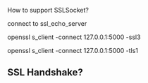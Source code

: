 How to support SSLSocket?

connect to ssl_echo_server

openssl s_client -connect 127.0.0.1:5000 -ssl3

openssl s_client -connect 127.0.0.1:5000 -tls1

## SSL Handshake?


